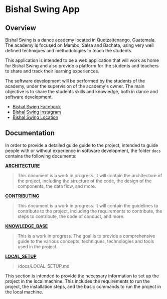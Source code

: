 # Bishal Swing App

## Overview

Bishal Swing is a dance academy located in Quetzaltenango, Guatemala. The academy is focused on Mambo, Salsa and Bachata, using very well defined techniques and methodologies to teach the students.

This application is intended to be a web application that will work as home for Bishal Swing and also provide a platform for the students and teachers to share and track their learning experiences.

The software development will be performed by the students of the academy, under the supervision of the academy's owner. The main objective is to share the students skills and knowledge, both in dance and software development.

- [Bishal Swing Facebook][Bishal Swing FB]
- [Bishal Swing Instagram][Bishal Swing IG]
- [Bishal Swing Location][Bishal Swing Location]

[Bishal Swing FB]: https://www.facebook.com/BishalSwing
[Bishal Swing IG]: https://www.instagram.com/bishalswing/
[Bishal Swing Location]: https://l.instagram.com/?u=https%3A%2F%2Fwaze.com%2Ful%2Fh9fwumkyjj&e=AT0PrYbAe-vkPBqg8eqdVYvQ-rtxngSV7OJofazx-BmRCaRdjeQNaDefmEcg9hh-Kn0loDopKvZIHRPcy7cuBiSI4D1lztMXRCR77iPtN2GThCVQ0GY7oCk

## Documentation

In order to provide a detailed guide guide to the project, intended to guide people with or without experience in software development, the folder `docs` contains the following documents:

**[ARCHITECTURE](docs/ARCHITECTURE.md)**

> This document is a work in progress. It will contain the architecture of the project, including the structure of the code, the design of the components, the data flow, and more.

**[CONTRIBUTING](docs/CONTRIBUTING.md)**

> This document is a work in progress. It will contain the guidelines to contribute to the project, including the requirements to contribute, the steps to contribute, the code of conduct, and more.

**[KNOWLEDGE_BASE](docs/KNOWLEDGE_BASE.md)**

> This is a work in progress. The goal is to provide a comprehensive guide to the various concepts, techniques, technologies and tools used in the project.

**[LOCAL_SETUP](docs/LOCAL_SETUP.md)**

> /docs/LOCAL_SETUP.md

This section is intended to provide the necessary information to set up the project in the local machine. This includes the requirements to run the project, the installation steps, and the basic commands to run the project in the local machine.
